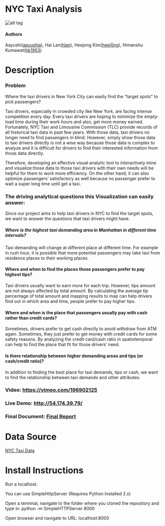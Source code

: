 # NYC Taxi Analysis

![alt tag](https://github.com/NYU-CS6313-Fall16/NYC-Taxi-10/blob/master/files/NYCtaxi.png)

#### Authors
Aayushi([aayushia](https://github.com/aayushia)), Hai Lan([hlan](https://github.com/hlan)), Heejong Kim([heej0ng](https://github.com/heej0ng)), Himanshu Kumawat([hk1953](https://github.com/hk1953))

# Description

### Problem

Where the taxi drivers in New York City can easily find the “target spots” to pick passengers?
 
Taxi drivers, especially in crowded city like New York, are facing intense competition every day. Every taxi drivers are hoping to minimize the empty-load time during their work hours and also, get more money earned. Fortunately, NYC Taxi and Limousine Commission (TLC) provide records of all historical taxi data in past few years. With those data, taxi drivers no longer need to find passengers in blind. However, simply show those data to taxi drivers directly is not a wise way because those data is complex to analyze and it is difficult for drivers to find their interested information from those data directly.
 
Therefore, developing an effective visual analytic tool to interactively mine and visualize those data to those taxi drivers with their own needs will be helpful for them to work more efficiency. On the other hand, it can also optimize passengers’ satisfactory as well because no passenger prefer to wait a super long time until get a taxi.

### The driving analytical questions this Visualization can easily answer:

Since our project aims to help taxi drivers in NYC to find the target spots, we want to answer the questions that taxi drivers might have. 

##### Where is the highest taxi demanding area in Manhattan in different time intervals?
Taxi demanding will change at different place at different time. For example in rush hour, it is possible that more potential passengers may take taxi from residence places to their working places.

#### Where and when to find the places those passengers prefer to pay highest tips?
Taxi drivers usually want to earn more for each trip. However, tips amount are not always affected by total amount. By calculating the average tip percentage of total amount and mapping results to map can help drivers find out in which area and time, people prefer to pay higher tips.

#### Where and when is the place that passengers usually pay with cash rather than credit cards?
Sometimes, drivers prefer to get cash directly to avoid withdraw from ATM again. Sometimes, they just prefer to get money with credit cards for some safety reasons. By analyzing the credit card/cash ratio in spatio­temporal can help to find the place that fit for those drivers’ need.
 
#### Is there relationship between higher demanding areas and tips (or cash/credit ratio)? 
In addition to finding the best place for taxi demands, tips or cash, we want to find the relationship between taxi demands and other attributes.

### Video: https://vimeo.com/196902125

### Live Demo: http://54.174.39.79/

### Final Document: [Final Report](https://github.com/NYU-CS6313-Fall16/NYC-Taxi-10/blob/master/files/Final_Project_Report.pdf)

# Data Source

[NYC Taxi Data](http://www.nyc.gov/html/tlc/html/about/trip_record_data.shtml)

# Install Instructions

Run a localhost.

You can use SimpleHttpServer (Requires Python Installed 2.x)

Open a terminal, navigate to the folder where you cloned the repository and type in: python -m SimpleHTTPServer 8000

Open browser and navigate to URL: localhost:8000
